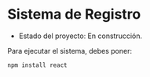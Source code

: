 <h1>Sistema de Registro</h1>

- Estado del proyecto: En construcción.

Para ejecutar el sistema, debes poner: 

````npm install react````
